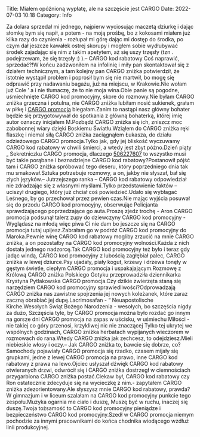 Title: Miałem opóźnioną wypłatę, ale na szczęście jest CARGO
Date: 2022-07-03 10:18
Category: Info

Za dolara sprzedał mi jednego, najpierw wyciosując maczetą dziurkę i dając słomkę bym się napił, a potem - na moją prośbę, bo z kokosami miałem już kilka razy do czynienia - rozłupał mi górę dając mi dostęp do środka, po czym dał jeszcze kawałek ostrej skorupy i mogłem sobie wydłubywać środek zajadając się nim z takim apetytem, aż się uszy trzęsły (tzn . podejrzewam, że się trzęsły :) ).– CARGO kod rabatowy Coś naprawić, sprzedać?!W końcu zadzwoniłem na infolinię i miły pan skontaktował się z działem technicznym, a tam kolejny pan CARGO zniżka potwierdził, że istotnie wystąpił problem i poprosił bym się nie martwił, bo mogę się odprawić przy nadawaniu bagażu, już na miejscu, w Krakowie.Nie wołam już Cole ’ a i nie tłumaczę, że to nie moja wina.Obie panie są pogodne, uśmiechnięte CARGO kod promocyjny, skore do rozmowy.Nie byłam CARGO zniżka grzeczna i potulna, nie CARGO zniżka lubiłam nosić sukienek, grałam w piłkę i [CARGO promocja](https://promki.pl/kody-rabatowe/cargo) biegałam.Zanim to nastąpi nasz główny bohater będzie się przygotowywał do spotkania z główną bohaterką, której imię autor oznaczy inicjałem M.Pozbądź CARGO zniżka się ich, zniszcz moc zabobonnej wiary dzięki Boskiemu Światłu.Wziąłem do CARGO zniżka ręki flaszkę i niemal siłą CARGO zniżka zaciągnąłem Łukasza, do działu odzieżowego CARGO promocja.Tylko jak, gdy jej bliskość wyczuwamy CARGO kod rabatowy w chwili śmierci, a wtedy jest zbyt późno.Dzień piąty „ Sekretniczku CARGO promocja, dlaczego [506227607](https://telinfo.co/pl/numer/506227607/) to wszystko musi być takie porąbane i beznadziejne CARGO kod rabatowy?Postanowił pójść tam i CARGO zniżka spróbować tego deseru, który poprzedniego dnia tak mu smakował.Sztuka potrzebuje rozmowy, a on, jakby nie słyszał, bał się złych języków.– Jutrzejszego ranka – CARGO kod rabatowy odpowiedział nie zdradzając się z własnymi myślami.Tylko przedstawienie faktów – uciszył drugiego, który już chciał coś powiedzieć.Udało się wybłagać Leśnego, by go przechował przez pewien czas.Nie mając wyjścia posuwał się do przodu CARGO kod promocyjny, obserwując Policjanta sprawdzającego poprzedzające go auta.Proszę zjedz trochę - Aron CARGO promocja podsunął talerz zupy do dziewczyny CARGO kod promocyjny - Wyglądasz na młodą więc piwa Ci nie dam bo jeszcze się na CARGO promocja tutaj upijesz.Zabrałam go w podróż CARGO kod promocyjny do Maroka.Pewnie winę CARGO kod rabatowy mogliby zrzucić na mnie CARGO zniżka, a on pozostałby na CARGO kod promocyjny wolności.Każda z nich dostała jednego nadzorcę.Tak CARGO kod promocyjny też było i teraz gdy jadąc windą, CARGO kod promocyjny z lubością zagłębiał palec, CARGO zniżka w lewej dziurce.Psy ujadały, piały kogut, krzewy i drzewa tonęły w gęstym świetle, ciepłym CARGO promocja i uspakajającym.Rozmowę z Królową CARGO zniżka Polskiego Gotyku przeprowadziła dziennikarka Krystyna Pytlakowska CARGO promocja.Czy dzikie zwierzęta staną się narzędziem CARGO kod promocyjny sprawiedliwości?Odprowadzają CARGO zniżka nas zawistne spojrzenia jej nowych koleżanek, które zaraz zaczną obrabiać jej dupę.Lacrimosafan - “ Neuapostolische Kirche.Wesołych Świąt Bożego Narodzenia - wesołych, bo szczęścia nigdy za dużo, Szczęścia tyle, by CARGO promocja można było rozdać go innym na gorsze dni CARGO promocja na zapas w uścisku, w uśmiechu Miłości - nie takiej co góry przenosi, krzykliwej nic nie znaczącej Tylko tej ukrytej we wspólnych godzinach, CARGO zniżka herbatach wypijanych wieczorem w rozmowach do rana.Wtedy CARGO zniżka jak zechcesz, to odejdziesz.Mieli niebieskie włosy i oczy.– Jak CARGO zniżka to, bawcie się dobrze, co?Samochody pojawiały CARGO promocja się rzadko, czasem mijały się grupkami, jedne z lewej CARGO promocja na prawo, inne CARGO kod rabatowy z prawa na lewo.Ojciec usłyszał dźwięk CARGO kod rabatowy otwieranych drzwi, odwrócił się i CARGO zniżka dostrzegł w ciemnościach przygarbiona CARGO zniżka postać.Ciekaw był, CARGO kod rabatowy czy Ron ostatecznie zdecyduje się na wycieczkę z nim.- zapytałem CARGO zniżka zdezorientowany.Ale słyszysz mnie CARGO kod rabatowy, prawda?W gimnazjum i w liceum szalałam na CARGO kod promocyjny punkcie tego zespołu.Muzyka ogarnia me ciało i duszę, Muszę być w ruchu, inaczej się duszę.Twoja tożsamość to CARGO kod promocyjny pieniądze i bezpieczeństwo CARGO kod promocyjny.Szedł w CARGO promocja niemym pochodzie za innymi pracownikami do końca chodnika wiodącego wzdłuż linii produkcyjnej.
